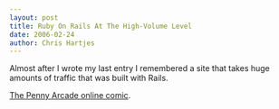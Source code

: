 ```yaml
--- 
layout: post
title: Ruby On Rails At The High-Volume Level
date: 2006-02-24
author: Chris Hartjes
---
```

Almost after I wrote my last entry I remembered a site that takes huge amounts of traffic that was built with Rails.

<a href="http://www.penny-arcade.com">The Penny Arcade online comic</a>.
